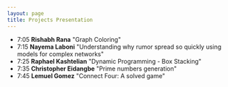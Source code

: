 ```yaml
---
layout: page
title: Projects Presentation
---
```


* 7:05 **Rishabh Rana** "Graph Coloring"
* 7:15 **Nayema Laboni** "Understanding why rumor spread so quickly using models for complex networks"
* 7:25 **Raphael Kashtelian** "Dynamic Programming - Box Stacking"
* 7:35 **Christopher Eidangbe** "Prime numbers generation"
* 7:45 **Lemuel Gomez** "Connect Four: A solved game"


<!--
1. 11:15 **Brittany Sternberg** "A-star and Dijkstra algorithms"

1. 11:22 **Matthew Schneider** "Optimality of Change in Currency Systems"

1. 11:29 **Dina Mangialino** "Friendship paradox"

1. 11:36 **Kris Ali** "Finding the optimal strategy in 5 card draw poker" 

1. 11:43 **Brian Shi** "Catalan numbers and Gambler's ruin"

1. 11:50 **Sebastien Dalencourt** "Finding Euler cyles in Eularian graphs"

1. 11:57 **Rafid Amin** "Satisfiability solver"

-->

<!--
1. 7:05 **Nishad Sharker** "Generating Random Graphs"

1. 7:15 **Kristen Perez** "2048 The Right Way to Play"

1. 7:25 **Antony Melendez** "Dijkstra's shortest path algorithm"

1. 7:35 **Gwenael Gatto** "To Ceasar Cypher And Back" 

1. 7:45 **Yulia Reznik** "De Bruijn Graphs and Genome Assembly"

-->

<!--
1. **Alex Siu** "Computing Probabilities in Poker"
-->

<!--
1. 9:50. **Evan Fredericksen** "Big-O time complexity of sorting algorithms"

1. 10:00. **Prisuja Rajak** "Origin of mathematical induction"

1. 10:10. **Michael Fuentes** "Map coloring game"

1. 10:20. **Syed	Haque** "Connectivity of random graphs. Giant connected component"

1. 10:30. **Yosef Yudborovsky** "Generating large prime numbers"

1. 10:40. **David Bohl** "Procedural music. Cellular automata"

1. 10:50. **Alsonel Rosario** "Solving Minesweeper"

-->

<!--

1. 7:05.  **Yan Zhen Lin** "Fractals"

1. 7:13.  **Raheed Akand** "Wolfram Automaton"

1. 7:21. **Yulia Emelyanova** "Logical paradoxes"

1. 7:29. **Carlos Rodriguez** "Generation of Permutations and Combinations"

1. 7:37. **Anton De Silva** "Automatic Summarization of Text: An Extractive Approach"

1. 7:45. **Walee Ahmed** "Keeping Secrets ..."

1. 7:53. **Justin Tung** "Pathfinder"

1. 8:01. **Yarley Geffrard** "Procedural Music Generation"

1. 8:09. **Yadiel Hernandez, Josue Pichardo** "Lotka-Volterra Model: Stochastic simulation"

-->
